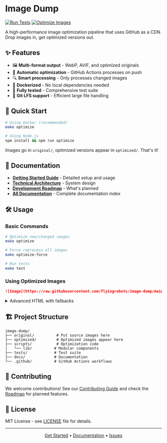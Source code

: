 # Image Dump

[![Run Tests](https://github.com/flyingrobots/image-dump/actions/workflows/test.yml/badge.svg)](https://github.com/flyingrobots/image-dump/actions/workflows/test.yml)
[![Optimize Images](https://github.com/flyingrobots/image-dump/actions/workflows/optimize-images.yml/badge.svg)](https://github.com/flyingrobots/image-dump/actions/workflows/optimize-images.yml)

A high-performance image optimization pipeline that uses GitHub as a CDN. Drop images in, get optimized versions out.

## ✨ Features

- 🖼️ **Multi-format output** - WebP, AVIF, and optimized originals
- 🚀 **Automatic optimization** - GitHub Actions processes on push
- 🔍 **Smart processing** - Only processes changed images
- 🐳 **Dockerized** - No local dependencies needed
- 🧪 **Fully tested** - Comprehensive test suite
- 🔐 **Git LFS support** - Efficient large file handling

## 🚀 Quick Start

```bash
# Using Docker (recommended)
make optimize

# Using Node.js
npm install && npm run optimize
```

Images go in `original/`, optimized versions appear in `optimized/`. That's it!

## 📖 Documentation

- **[Getting Started Guide](docs/guides/getting-started.md)** - Detailed setup and usage
- **[Technical Architecture](docs/architecture/technical-architecture.md)** - System design
- **[Development Roadmap](docs/ROADMAP.md)** - What's planned
- **[All Documentation](docs/)** - Complete documentation index

## 🛠️ Usage

### Basic Commands

```bash
# Optimize new/changed images
make optimize

# Force reprocess all images
make optimize-force

# Run tests
make test
```

### Using Optimized Images

```markdown
![Image](https://raw.githubusercontent.com/flyingrobots/image-dump/main/optimized/image.webp)
```

<details>
<summary>Advanced HTML with fallbacks</summary>

```html
<picture>
  <source srcset=".../image.avif" type="image/avif">
  <source srcset=".../image.webp" type="image/webp">
  <img src=".../image.jpg" alt="Description">
</picture>
```

</details>

## 🏗️ Project Structure

```
image-dump/
├── original/          # Put source images here
├── optimized/         # Optimized images appear here
├── scripts/           # Optimization code
│   └── lib/          # Modular components
├── tests/            # Test suite
├── docs/             # Documentation
└── .github/          # GitHub Actions workflows
```

## 🤝 Contributing

We welcome contributions! See our [Contributing Guide](docs/development/contributing.md) and check the [Roadmap](docs/ROADMAP.md) for planned features.

## 📄 License

MIT License - see [LICENSE](LICENSE) file for details.

---

<p align="center">
  <a href="docs/guides/getting-started.md">Get Started</a> •
  <a href="docs/">Documentation</a> •
  <a href="https://github.com/flyingrobots/image-dump/issues">Issues</a>
</p>
